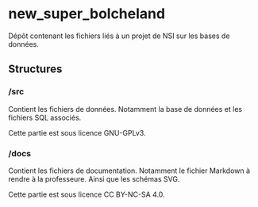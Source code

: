 # new_super_bolcheland

Dépôt contenant les fichiers liés à un projet de NSI sur les bases de données.

## Structures

### /src

Contient les fichiers de données.
Notamment la base de données et les fichiers SQL associés.

Cette partie est sous licence GNU-GPLv3.


### /docs

Contient les fichiers de documentation.
Notamment le fichier Markdown à rendre à la professeure.
Ainsi que les schémas SVG.

Cette partie est sous licence CC BY-NC-SA 4.0.
